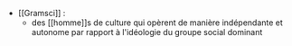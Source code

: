 - [[Gramsci]] :
	- des [[homme]]s de culture qui opèrent de manière indépendante et autonome par rapport à l'idéologie du groupe social dominant
